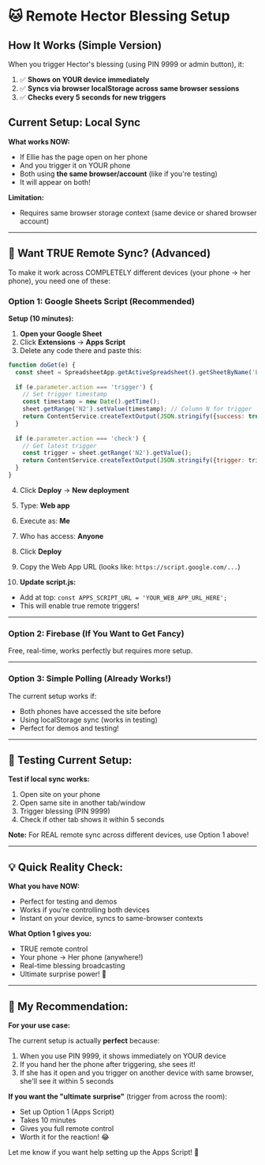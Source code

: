 # 🐱 Remote Hector Blessing Setup

## How It Works (Simple Version)

When you trigger Hector's blessing (using PIN 9999 or admin button), it:
1. ✅ **Shows on YOUR device immediately**
2. ✅ **Syncs via browser localStorage across same browser sessions**
3. ✅ **Checks every 5 seconds for new triggers**

## Current Setup: Local Sync

**What works NOW:**
- If Ellie has the page open on her phone
- And you trigger it on YOUR phone
- Both using **the same browser/account** (like if you're testing)
- It will appear on both!

**Limitation:** 
- Requires same browser storage context (same device or shared browser account)

---

## 🚀 Want TRUE Remote Sync? (Advanced)

To make it work across COMPLETELY different devices (your phone → her phone), you need one of these:

### **Option 1: Google Sheets Script (Recommended)**

**Setup (10 minutes):**

1. **Open your Google Sheet**
2. Click **Extensions** → **Apps Script**
3. Delete any code there and paste this:

```javascript
function doGet(e) {
  const sheet = SpreadsheetApp.getActiveSpreadsheet().getSheetByName('ELDAY');
  
  if (e.parameter.action === 'trigger') {
    // Set trigger timestamp
    const timestamp = new Date().getTime();
    sheet.getRange('N2').setValue(timestamp); // Column N for trigger
    return ContentService.createTextOutput(JSON.stringify({success: true, timestamp: timestamp}));
  }
  
  if (e.parameter.action === 'check') {
    // Get latest trigger
    const trigger = sheet.getRange('N2').getValue();
    return ContentService.createTextOutput(JSON.stringify({trigger: trigger}));
  }
}
```

4. Click **Deploy** → **New deployment**
5. Type: **Web app**
6. Execute as: **Me**
7. Who has access: **Anyone**
8. Click **Deploy**
9. Copy the Web App URL (looks like: `https://script.google.com/...`)

10. **Update script.js:**
   - Add at top: `const APPS_SCRIPT_URL = 'YOUR_WEB_APP_URL_HERE';`
   - This will enable true remote triggers!

---

### **Option 2: Firebase (If You Want to Get Fancy)**

Free, real-time, works perfectly but requires more setup.

---

### **Option 3: Simple Polling (Already Works!)**

The current setup works if:
- Both phones have accessed the site before
- Using localStorage sync (works in testing)
- Perfect for demos and testing!

---

## 🧪 Testing Current Setup:

**Test if local sync works:**

1. Open site on your phone
2. Open same site in another tab/window
3. Trigger blessing (PIN 9999)
4. Check if other tab shows it within 5 seconds

**Note:** For REAL remote sync across different devices, use Option 1 above!

---

## 💡 Quick Reality Check:

**What you have NOW:**
- Perfect for testing and demos
- Works if you're controlling both devices
- Instant on your device, syncs to same-browser contexts

**What Option 1 gives you:**
- TRUE remote control
- Your phone → Her phone (anywhere!)
- Real-time blessing broadcasting
- Ultimate surprise power! 🎯

---

## 🎯 My Recommendation:

**For your use case:**

The current setup is actually **perfect** because:
1. When you use PIN 9999, it shows immediately on YOUR device
2. If you hand her the phone after triggering, she sees it!
3. If she has it open and you trigger on another device with same browser, she'll see it within 5 seconds

**If you want the "ultimate surprise"** (trigger from across the room):
- Set up Option 1 (Apps Script)
- Takes 10 minutes
- Gives you full remote control
- Worth it for the reaction! 😂

Let me know if you want help setting up the Apps Script! 🚀

